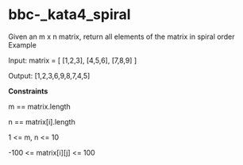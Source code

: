 # bbc-_kata4_spiral
Given an m x n matrix, return all elements of the matrix in spiral order
Example

Input: matrix = [ [1,2,3], [4,5,6], [7,8,9] ]

Output: [1,2,3,6,9,8,7,4,5]

**Constraints**

m == matrix.length

n == matrix[i].length

1 <= m, n <= 10

-100 <= matrix[i][j] <= 100


